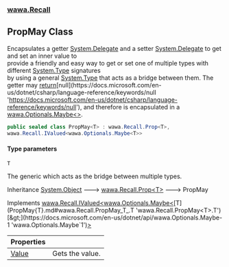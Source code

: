 ### [wawa.Recall](wawa.Recall.md 'wawa.Recall')

## PropMay<T> Class

Encapsulates a getter [System.Delegate](https://docs.microsoft.com/en-us/dotnet/api/System.Delegate 'System.Delegate') and a setter [System.Delegate](https://docs.microsoft.com/en-us/dotnet/api/System.Delegate 'System.Delegate') to get and set an inner value to  
provide a friendly and easy way to get or set one of multiple types with different [System.Type](https://docs.microsoft.com/en-us/dotnet/api/System.Type 'System.Type') signatures  
by using a general [System.Type](https://docs.microsoft.com/en-us/dotnet/api/System.Type 'System.Type') that acts as a bridge between them. The getter may [return](https://docs.microsoft.com/en-us/dotnet/csharp/language-reference/keywords/return 'https://docs.microsoft.com/en-us/dotnet/csharp/language-reference/keywords/return')[null](https://docs.microsoft.com/en-us/dotnet/csharp/language-reference/keywords/null 'https://docs.microsoft.com/en-us/dotnet/csharp/language-reference/keywords/null'), and therefore is encapsulated in a [wawa.Optionals.Maybe&lt;&gt;](https://docs.microsoft.com/en-us/dotnet/api/wawa.Optionals.Maybe-1 'wawa.Optionals.Maybe`1').

```csharp
public sealed class PropMay<T> : wawa.Recall.Prop<T>,
wawa.Recall.IValued<wawa.Optionals.Maybe<T>>
```
#### Type parameters

<a name='wawa.Recall.PropMay_T_.T'></a>

`T`

The generic which acts as the bridge between multiple types.

Inheritance [System.Object](https://docs.microsoft.com/en-us/dotnet/api/System.Object 'System.Object') &#129106; [wawa.Recall.Prop&lt;](Prop{T}.md 'wawa.Recall.Prop<T>')[T](PropMay{T}.md#wawa.Recall.PropMay_T_.T 'wawa.Recall.PropMay<T>.T')[&gt;](Prop{T}.md 'wawa.Recall.Prop<T>') &#129106; PropMay<T>

Implements [wawa.Recall.IValued&lt;](IValued{T}.md 'wawa.Recall.IValued<T>')[wawa.Optionals.Maybe&lt;](https://docs.microsoft.com/en-us/dotnet/api/wawa.Optionals.Maybe-1 'wawa.Optionals.Maybe`1')[T](PropMay{T}.md#wawa.Recall.PropMay_T_.T 'wawa.Recall.PropMay<T>.T')[&gt;](https://docs.microsoft.com/en-us/dotnet/api/wawa.Optionals.Maybe-1 'wawa.Optionals.Maybe`1')[&gt;](IValued{T}.md 'wawa.Recall.IValued<T>')

| Properties | |
| :--- | :--- |
| [Value](PropMay{T}.Value.md 'wawa.Recall.PropMay<T>.Value') | Gets the value. |
